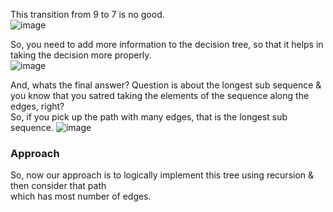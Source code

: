 This transition from 9 to 7 is no good.</br>
![image](https://github.com/user-attachments/assets/fcd92293-cc5c-4835-9f29-5758d92918c4)

So, you need to add more information to the decision tree, so that it helps in taking the decision more properly.</br>
![image](https://github.com/user-attachments/assets/5d7390fa-dc94-4fd5-8adf-801ae6d0b92c)

And, whats the final answer?
Question is about the longest sub sequence & you know that you satred taking the elements of the sequence along the edges, right?</br>
So, if you pick up the path with many edges, that is the longest sub sequence.
![image](https://github.com/user-attachments/assets/1845d82c-ef2d-4802-be14-09cb6c5c148d)

### Approach
So, now our approach is to logically implement this tree using recursion & then consider that path</br>
which has most number of edges.
